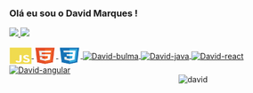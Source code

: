 ### Olá eu sou o David Marques !
<div>
  <a href="https://github.com/CCG-web">
  <img height="180em" src="https://github-readme-stats.vercel.app/api?username=CCG-web&show_icons=true&theme=dark&include_all_commits=true&count_private=true"/>
  <img height="180em" src="https://github-readme-stats.vercel.app/api/top-langs/?username=CCG-web&layout=compact&langs_count=7&theme=dark"/>
</div>
<div style="display: inline_block"><br>
  <img align="center" alt="David-Js" height="30" width="40" src="https://raw.githubusercontent.com/devicons/devicon/master/icons/javascript/javascript-plain.svg">
 
 
  <img align="center" alt="David-html" height="30" width="40" src="https://raw.githubusercontent.com/devicons/devicon/master/icons/html5/html5-original.svg">
  <img align="center" alt="David-css3" height="30" width="40" src="https://raw.githubusercontent.com/devicons/devicon/master/icons/css3/css3-original.svg">

  <img align="center" alt="David-bulma" height="30" width="40" src="https://cdn.jsdelivr.net/gh/devicons/devicon/icons/bulma/bulma-plain.svg" />
  <img align="center" alt="David-java" height="30" width="40" src="https://cdn.jsdelivr.net/gh/devicons/devicon/icons/java/java-original-wordmark.svg" />
  <img align="center" alt="David-react" height="30" width="40" src="https://cdn.jsdelivr.net/gh/devicons/devicon/icons/react/react-original.svg" />
  <img align="center" alt="David-angular" height="30" width="40" src="https://cdn.jsdelivr.net/gh/devicons/devicon/icons/angularjs/angularjs-original.svg" />



  
 <br/>
<img align="right" style ="width:200px;" alt="david"  src="https://cdn.glitch.com/0a75facf-0b73-4db4-bea9-fac0b61ceef4%2F5nwi9k.gif?v=1632339830106">
</div>




